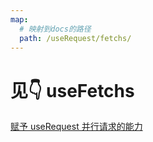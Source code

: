 ```yaml
---
map:
  # 映射到docs的路径
  path: /useRequest/fetchs/
---
```


# 见👇 useFetchs

<a href="/vue-hooks-plus/docs/useFetchs/" >赋予 useRequest 并行请求的能力</a>
